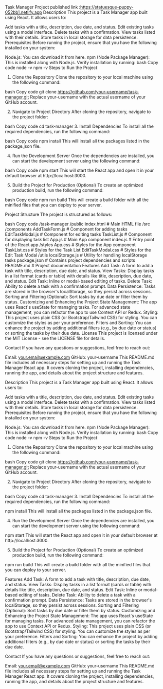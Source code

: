 Task Manager Project
published link :https://statuesque-puppy-052bb1.netlify.app
Description
This project is a Task Manager app built using React. It allows users to:

Add tasks with a title, description, due date, and status.
Edit existing tasks using a modal interface.
Delete tasks with a confirmation.
View tasks listed with their details.
Store tasks in local storage for data persistence.
Prerequisites
Before running the project, ensure that you have the following installed on your system:

Node.js: You can download it from here.
npm (Node Package Manager): This is installed along with Node.js.
Verify installation by running:
bash
Copy code
node -v
npm -v
Steps to Run the Project
1. Clone the Repository
Clone the repository to your local machine using the following command:

bash
Copy code
git clone https://github.com/your-username/task-manager.git
Replace your-username with the actual username of your GitHub account.

2. Navigate to Project Directory
After cloning the repository, navigate to the project folder:

bash
Copy code
cd task-manager
3. Install Dependencies
To install all the required dependencies, run the following command:

bash
Copy code
npm install
This will install all the packages listed in the package.json file.

4. Run the Development Server
Once the dependencies are installed, you can start the development server using the following command:

bash
Copy code
npm start
This will start the React app and open it in your default browser at http://localhost:3000.

5. Build the Project for Production (Optional)
To create an optimized production build, run the following command:

bash
Copy code
npm run build
This will create a build folder with all the minified files that you can deploy to your server.

Project Structure
The project is structured as follows:

bash
Copy code
/task-manager
  /public
    index.html            # Main HTML file
  /src
    /components
      AddTaskForm.js       # Component for adding tasks
      EditTaskModal.js     # Component for editing tasks
      TaskList.js          # Component for displaying task list
    App.js                 # Main App component
    index.js               # Entry point of the React app
    /styles
      App.css              # Styles for the App component
      TaskList.css         # Styles for the Task List
      EditTaskModal.css    # Styles for the Edit Task Modal
    /utils
      localStorage.js      # Utility for handling localStorage tasks
  package.json             # Contains project dependencies and scripts
  README.md                # Project documentation
Features
Add Task: A form to add a task with title, description, due date, and status.
View Tasks: Display tasks in a list format (cards or table) with details like title, description, due date, and status.
Edit Task: Inline or modal-based editing of tasks.
Delete Task: Ability to delete a task with a confirmation prompt.
Data Persistence: Tasks are stored in the browser's localStorage, so they persist across sessions.
Sorting and Filtering (Optional): Sort tasks by due date or filter them by status.
Customizing and Enhancing the Project
State Management: The app uses React's useState for managing tasks. For advanced state management, you can refactor the app to use Context API or Redux.
Styling: This project uses plain CSS (or Bootstrap/Tailwind CSS) for styling. You can customize the styles as per your preference.
Filters and Sorting: You can enhance the project by adding additional filters (e.g., by due date or status) or sorting the tasks by their due date.
License
This project is licensed under the MIT License - see the LICENSE file for details.

Contact
If you have any questions or suggestions, feel free to reach out:

Email: your.email@example.com
GitHub: your-username
This README.md file includes all necessary steps for setting up and running the Task Manager React app. It covers cloning the project, installing dependencies, running the app, and details about the project structure and features.







Description
This project is a Task Manager app built using React. It allows users to:

Add tasks with a title, description, due date, and status.
Edit existing tasks using a modal interface.
Delete tasks with a confirmation.
View tasks listed with their details.
Store tasks in local storage for data persistence.
Prerequisites
Before running the project, ensure that you have the following installed on your system:

Node.js: You can download it from here.
npm (Node Package Manager): This is installed along with Node.js.
Verify installation by running:
bash
Copy code
node -v
npm -v
Steps to Run the Project
1. Clone the Repository
Clone the repository to your local machine using the following command:

bash
Copy code
git clone https://github.com/your-username/task-manager.git
Replace your-username with the actual username of your GitHub account.

2. Navigate to Project Directory
After cloning the repository, navigate to the project folder:

bash
Copy code
cd task-manager
3. Install Dependencies
To install all the required dependencies, run the following command:

npm install
This will install all the packages listed in the package.json file.

4. Run the Development Server
Once the dependencies are installed, you can start the development server using the following command:


npm start
This will start the React app and open it in your default browser at http://localhost:3000.

5. Build the Project for Production (Optional)
To create an optimized production build, run the following command:


npm run build
This will create a build folder with all the minified files that you can deploy to your server.


Features
Add Task: A form to add a task with title, description, due date, and status.
View Tasks: Display tasks in a list format (cards or table) with details like title, description, due date, and status.
Edit Task: Inline or modal-based editing of tasks.
Delete Task: Ability to delete a task with a confirmation prompt.
Data Persistence: Tasks are stored in the browser's localStorage, so they persist across sessions.
Sorting and Filtering (Optional): Sort tasks by due date or filter them by status.
Customizing and Enhancing the Project
State Management: The app uses React's useState for managing tasks. For advanced state management, you can refactor the app to use Context API or Redux.
Styling: This project uses plain CSS (or Bootstrap/Tailwind CSS) for styling. You can customize the styles as per your preference.
Filters and Sorting: You can enhance the project by adding additional filters (e.g., by due date or status) or sorting the tasks by their due date.


Contact
If you have any questions or suggestions, feel free to reach out:

Email: your.email@example.com
GitHub: your-username
This README.md file includes all necessary steps for setting up and running the Task Manager React app. It covers cloning the project, installing dependencies, running the app, and details about the project structure and features.






